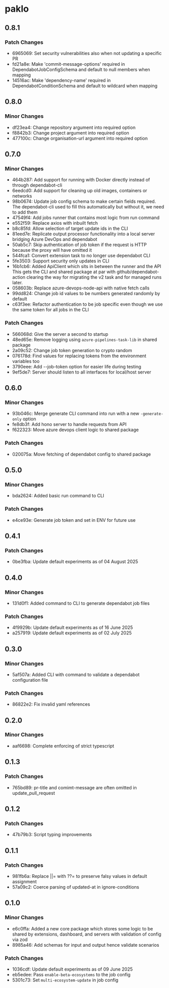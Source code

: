 # paklo

## 0.8.1

### Patch Changes

- 6965069: Set security vulnerabilities also when not updating a specific PR
- fd21a8e: Make 'commit-message-options' required in DependabotJobConfigSchema and default to null members when mapping
- 14516ac: Make 'dependency-name' required in DependabotConditionSchema and default to wildcard when mapping

## 0.8.0

### Minor Changes

- df23ea4: Change repository argument into required option
- f8842b3: Change project argument into required option
- 477100c: Change organisation-url argument into required option

## 0.7.0

### Minor Changes

- 464b287: Add support for running with Docker directly instead of through dependabot-cli
- 6eedcd0: Add support for cleaning up old images, containers or networks
- 98b0674: Update job config schema to make certain fields required. The dependabot-cli used to fill this automatically but without it, we need to add them
- 47549f4: Add jobs runner that contains most logic from run command
- e552f59: Replace axios with inbuilt fetch
- b8c85fd: Allow selection of target update ids in the CLI
- 81eed7e: Replicate output processor functionality into a local server bridging Azure DevOps and dependabot
- 50ab5c7: Skip authentication of job token if the request is HTTP because the proxy will have omitted it
- 544fca1: Convert extension task to no longer use dependabot CLI
- 5fe3503: Support security only updates in CLI
- 16b1cb6: Added ApiClient which sits in between the runner and the API
  This gets the CLI and shared package at par with github/dependabot-action clearing the way for migrating the v2 task and for managed runs later.
- 058603b: Replace azure-devops-node-api with native fetch calls
- 99dd824: Change job id values to be numbers generated randomly by default
- c63f3ee: Refactor authentication to be job specific even though we use the same token for all jobs in the CLI

### Patch Changes

- 566068d: Give the server a second to startup
- 48ed65e: Remove logging using `azure-pipelines-task-lib` in shared package
- 2a09c52: Change job token generation to crypto random
- 076178d: Find values for replacing tokens from the environment variables too
- 3790eee: Add --job-token option for easier life during testing
- 9ef5de7: Server should listen to all interfaces for local/host server

## 0.6.0

### Minor Changes

- 93b046c: Merge generate CLI command into run with a new `-generate-only` option
- fe8db3f: Add hono server to handle requests from API
- f622323: Move azure devops client logic to shared package

### Patch Changes

- 020075a: Move fetching of dependabot config to shared package

## 0.5.0

### Minor Changes

- bda2624: Added basic run command to CLI

### Patch Changes

- e4ce93e: Generate job token and set in ENV for future use

## 0.4.1

### Patch Changes

- 0be3fba: Update default experiments as of 04 August 2025

## 0.4.0

### Minor Changes

- 131d0f1: Added command to CLI to generate dependabot job files

### Patch Changes

- 4f9929b: Update default experiments as of 16 June 2025
- a257919: Update default experiments as of 02 July 2025

## 0.3.0

### Minor Changes

- 5af507a: Added CLI with command to validate a dependabot configuration file

### Patch Changes

- 86822e2: Fix invalid yaml references

## 0.2.0

### Minor Changes

- aaf6698: Complete enforcing of strict typescript

## 0.1.3

### Patch Changes

- 765bd89: pr-title and comimt-message are often omitted in update_pull_request

## 0.1.2

### Patch Changes

- 47b79b3: Script typing improvements

## 0.1.1

### Patch Changes

- 981fb6a: Replace ||= with ??= to preserve falsy values in default assignment
- 57a09c2: Coerce parsing of updated-at in ignore-conditions

## 0.1.0

### Minor Changes

- e6c0ffa: Added a new core package which stores some logic to be shared by extensions, dashboard, and servers with validation of config via zod
- 8985a46: Add schemas for input and output hence validate scenarios

### Patch Changes

- 1036cdf: Update default experiments as of 09 June 2025
- eb5edee: Pass `enable-beta-ecosystems` to the job config
- 5301c73: Set `multi-ecosystem-update` in job config

